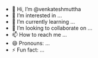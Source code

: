 - 👋 Hi, I’m @venkateshmuttha
- 👀 I’m interested in ...
- 🌱 I’m currently learning ...
- 💞️ I’m looking to collaborate on ...
- 📫 How to reach me ...
- 😄 Pronouns: ...
- ⚡ Fun fact: ...

<!---
venkateshmuttha/venkateshmuttha is a ✨ special ✨ repository because its `README.md` (this file) appears on your GitHub profile.
You can click the Preview link to take a look at your changes.
--->
